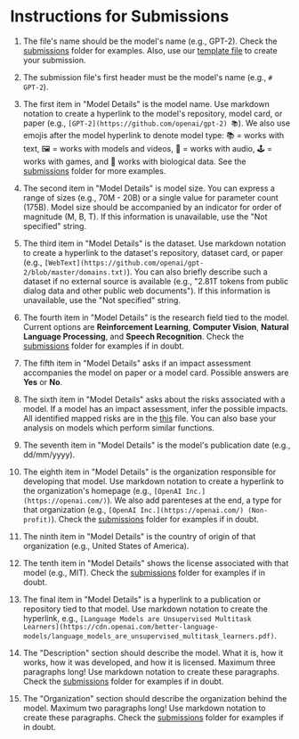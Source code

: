 # Instructions for Submissions

1. The file's name should be the model's name (e.g., GPT-2). Check the [submissions](../submissions/) folder for examples. Also, use our [template file](../submissions/0SUBMISSION-TEMPLATE.md) to create your submission.

2. The submission file's first header must be the model's name (e.g., `# GPT-2`).

3. The first item in "Model Details" is the model name. Use markdown notation to create a hyperlink to the model's repository, model card, or paper (e.g., `[GPT-2](https://github.com/openai/gpt-2) 📚`). We also use emojis after the model hyperlink to denote model type: 📚 = works with text, 🖼️ = works with models and videos, 📢 = works with audio, 🕹️ = works with games, and 🧬 works with biological data. See the [submissions](../submissions/) folder for more examples.

4. The second item in "Model Details" is model size. You can express a range of sizes (e.g., 70M - 20B) or a single value for parameter count (175B). Model size should be accompanied by an indicator for order of magnitude (M, B, T). If this information is unavailable, use the "Not specified" string.

5. The third item in "Model Details" is the dataset. Use markdown notation to create a hyperlink to the dataset's repository, dataset card, or paper (e.g., `[WebText](https://github.com/openai/gpt-2/blob/master/domains.txt)`). You can also briefly describe such a dataset if no external source is available (e.g., "2.81T tokens from public dialog data and other public web documents"). If this information is unavailable, use the "Not specified" string.

6. The fourth item in "Model Details" is the research field tied to the model. Current options are **Reinforcement Learning**, **Computer Vision**, **Natural Language Processing**, and **Speech Recognition**. Check the [submissions](../submissions/) folder for examples if in doubt.

7. The fifth item in "Model Details" asks if an impact assessment accompanies the model on paper or a model card. Possible answers are **Yes** or **No**.

8. The sixth item in "Model Details" asks about the risks associated with a model. If a model has an impact assessment, infer the possible impacts. All identified mapped risks are in the [this](../data/risks_list.md) file. You can also base your analysis on models which perform similar functions.

9. The seventh item in "Model Details" is the model's publication date (e.g., dd/mm/yyyy).

10. The eighth item in "Model Details" is the organization responsible for developing that model. Use markdown notation to create a hyperlink to the organization's homepage (e.g., `[OpenAI Inc.](https://openai.com/)`). We also add parenteses at the end, a type for that organization (e.g., `[OpenAI Inc.](https://openai.com/) (Non-profit)`). Check the [submissions](../submissions/) folder for examples if in doubt.

11. The ninth item in "Model Details" is the country of origin of that organization (e.g., United States of America).

12. The tenth item in "Model Details" shows the license associated with that model (e.g., MIT). Check the [submissions](../submissions/) folder for examples if in doubt.

13. The final item in "Model Details" is a hyperlink to a publication or repository tied to that model. Use markdown notation to create the hyperlink, e.g., `[Language Models are Unsupervised Multitask Learners](https://cdn.openai.com/better-language-models/language_models_are_unsupervised_multitask_learners.pdf)`.

14. The "Description" section should describe the model. What it is, how it works, how it was developed, and how it is licensed. Maximum three paragraphs long! Use markdown notation to create these paragraphs. Check the [submissions](../submissions/) folder for examples if in doubt.

15. The "Organization" section should describe the organization behind the model. Maximum two paragraphs long! Use markdown notation to create these paragraphs. Check the [submissions](../submissions/) folder for examples if in doubt.
